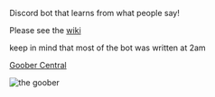 Discord bot that learns from what people say!

Please see the [wiki](https://github.com/gooberinc/goober/wiki)

keep in mind that most of the bot was written at 2am 

[Goober Central](https://github.com/whatdidyouexpect/goober-central)

![the goober](https://goober.whatdidyouexpect.eu/imgs/goobs/goobs.png)
